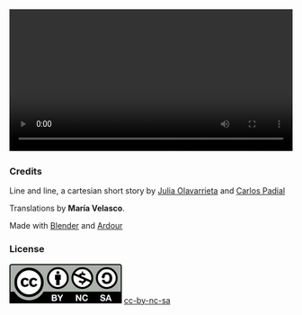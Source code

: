 <div class='centered-content' style='width: 100%'>
  <video class='video' controls loop style='width: 100%'>
    <source src="video/lineaylineo_HD.webm" type="video/webm">
    <source src="video/lineaylineo_HD.mov"  type="video/mp4">
    <track label="Español" kind="subtitles" srclang="es" src='subtitles/lineaylineo_es.vtt' default>
    <track label="English" kind="subtitles" srclang="en" src='subtitles/lineaylineo_en.vtt'>
    <track label="French" kind="subtitles" srclang="fr" src='subtitles/lineaylineo_fr.vtt'>
  </video>
</div>

### Credits

Line and line, a cartesian short story by [Julia Olavarrieta](http://estoyhechountrapo.com/) and [Carlos Padial](http://surreal.asturnazari.com)

Translations by **María Velasco**.

Made with [Blender](https://blender.org) and [Ardour](https://ardour.org/)

### License

<div class='license'>
  <img src="imgs/cc-by-nc-sa_icon.svg.png" alt='cc-by-nc-sa'>
  <a href="https://creativecommons.org/licenses/by-nc-sa/3.0/es/">cc-by-nc-sa</a>
</div>

<link rel="stylesheet" type="text/css" href="style.css">